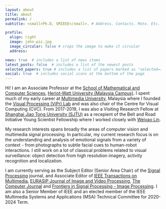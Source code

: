 ```yaml
---
layout: about
title: about
permalink: /
subtitle: <small>Ph.D, SMIEEE</small>. # Address. Contacts. Moto. Etc.

profile:
  align: right
  image: john-pic.jpg
  image_circular: false # crops the image to make it circular
  address: 

news: true  # includes a list of news items
latest_posts: false  # includes a list of the newest posts
selected_papers: true # includes a list of papers marked as "selected={true}"
social: true  # includes social icons at the bottom of the page
---
```


Hi! I am an Associate Professor at the [School of Mathematical and Computer Sciences](https://www.hw.ac.uk/uk/schools/mathematical-computer-sciences/about.htm), [Heriot-Watt University (Malaysia Campus)](https://www.hw.ac.uk/malaysia/). I spent much of my early career at [Multimedia University](http://www.mmu.edu.my/), Malaysia where I founded the [Visual Processing (ViPr) Lab](https://viprlab.github.io/) and was also chair of the Centre for Visual Computing (CVC). From 2017-2019, I was also a Visiting Research Fellow at [Shanghai Jiao Tong University (SJTU)](http://en.sjtu.edu.cn/) as a recepient of the Belt and Road Initiative Young Scientist Fellowship where I worked closely with [Weiyao Lin](https://weiyaolin.github.io/).

My research interests spans broadly the areas of computer vision and multimedia signal processing. In particular, my current research focus is on the understanding and analysis of emotional signals from a variety of context - from photographs to subtle facial cues to human-robot interactions. I still work on a lot of classical problems related to visual surveillance: object detection from high resolution imagery, activity recognition and localization.  

I am currently serving as the Subject Editor (Senior Area Chair) of the [Signal Processing](https://www.sciencedirect.com/journal/signal-processing) journal, and Associate Editor of [IEEE Transactions on Multimedia](https://signalprocessingsociety.org/publications-resources/ieee-transactions-multimedia), [EURASIP Journal of Image and Video Processing](https://jivp-eurasipjournals.springeropen.com/), [The Computer Journal](https://academic.oup.com/comjnl/) and [Frontiers in Signal Processing - Image Processing](https://www.frontiersin.org/journals/signal-processing). I am also a Senior Member of IEEE and an elected member of the IEEE Multimedia Systems and Applications (MSA) Technical Committee for 2020-2024 Term.

<!--
Write your biography here. Tell the world about yourself. Link to your favorite [subreddit](http://reddit.com). You can put a picture in, too. The code is already in, just name your picture `prof_pic.jpg` and put it in the `img/` folder.test

Put your address / P.O. box / other info right below your picture. You can also disable any of these elements by editing `profile` property of the YAML header of your `_pages/about.md`. Edit `_bibliography/papers.bib` and Jekyll will render your [publications page](/al-folio/publications/) automatically.

Link to your social media connections, too. This theme is set up to use [Font Awesome icons](http://fortawesome.github.io/Font-Awesome/) and [Academicons](https://jpswalsh.github.io/academicons/), like the ones below. Add your Facebook, Twitter, LinkedIn, Google Scholar, or just disable all of them.
-->